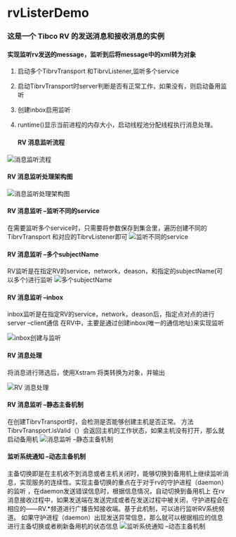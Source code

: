 # rvListerDemo

### 这是一个 Tibco RV 的发送消息和接收消息的实例

#### 实现监听rv发送的message，监听到后将message中的xml转为对象

   1. 启动多个TibrvTransport  和TibrvListener,监听多个service
   2. 启动TibrvTransport时server判断是否有正常工作，如果没有，则启动备用监听
   3. 创建inbox启用监听
   4. runtime()显示当前进程的内存大小，启动线程池分配线程执行消息处理。

         #### RV 消息监听流程

![消息监听流程](resources/picture/总流程图.png)

#### RV 消息监听处理架构图

![消息监听处理架构图](resources/picture/架构图.png)

#### RV 消息监听 –监听不同的service

在需要监听多个service时，只需要将参数保存到集合里，遍历创建不同的TibrvTransport
和对应的TibrvListener即可
![监听不同的service](resources/picture/监听多个service.png)


#### RV 消息监听 –多个subjectName

RV监听是在指定RV的service，network，deason，和指定的subjectName(可以多个)进行监听
![多个subjectName](resources/picture/监听多个subjectName.png)

#### RV 消息监听 –inbox

inbox监听是在指定RV的service，network，deason后，指定点对点的进行 server –client通信
在RV中，主要是通过创建inbox(唯一的通信地址)来实现监听

![inbox创建与监听](resources/picture/inbox创建与监听.png)

#### RV 消息处理

将消息进行筛选后，使用Xstram 将类转换为对象，并输出

![RV 消息处理](resources/picture/消息处理.png)



#### RV 消息监听 –静态主备机制

在创建TibrvTransport时，会检测是否能够创建主机是否正常。
方法 TibrvTransport.isValid（）会返回主机的工作状态，如果主机没有打开，那么就启动备用机
![消息监听 –静态主备机制](resources/picture/主备机制.png)

#### 监听系统通知 –动态主备机制

主备切换即是在主机收不到消息或者主机关闭时，能够切换到备用机上继续监听消息，实现服务的连续性。实现主备切换的重点在于对于rv的守护进程（daemon）的监听
，在daemon发送错误信息时，根据信息情况，自动切换到备用机上
在rv消息接收过程中，如果发送端在发送完成或者在发送过程中被关闭，守护进程会在相应的——RV.*频道进行广播告知接收端。基于此机制，可以进行监听RV系统频道。
如果守护进程（daemon）出现发送异常信息，那么就可以根据相应的信息进行主备切换或者刷新备用机的状态信息
![监听系统通知 –动态主备机制](resources/picture/动态主备切换.png)


